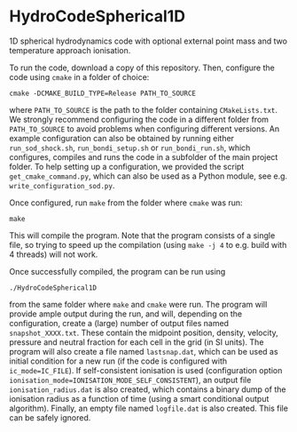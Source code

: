 # HydroCodeSpherical1D

1D spherical hydrodynamics code with optional external point mass and two
temperature approach ionisation.

To run the code, download a copy of this repository. Then, configure the code
using `cmake` in a folder of choice:
```
cmake -DCMAKE_BUILD_TYPE=Release PATH_TO_SOURCE
```
where `PATH_TO_SOURCE` is the path to the folder containing `CMakeLists.txt`.
We strongly recommend configuring the code in a different folder from
`PATH_TO_SOURCE` to avoid problems when configuring different versions. An
example configuration can also be obtained by running either `run_sod_shock.sh`,
`run_bondi_setup.sh` or `run_bondi_run.sh`, which configures, compiles and runs
the code in a subfolder of the main project folder. To help setting up a
configuration, we provided the script `get_cmake_command.py`, which can also be
used as a Python module, see e.g. `write_configuration_sod.py`.

Once configured, run `make` from the folder where `cmake` was run:
```
make
```
This will compile the program. Note that the program consists of a single file,
so trying to speed up the compilation (using `make -j 4` to e.g. build with 4
threads) will not work.

Once successfully compiled, the program can be run using
```
./HydroCodeSpherical1D
```
from the same folder where `make` and `cmake` were run. The program will provide
ample output during the run, and will, depending on the configuration, create a
(large) number of output files named `snapshot_XXXX.txt`. These contain the
midpoint position, density, velocity, pressure and neutral fraction for each
cell in the grid (in SI units). The program will also create a file named
`lastsnap.dat`, which can be used as initial condition for a new run (if the
code is configured with `ic_mode=IC_FILE`). If self-consistent ionisation is
used (configuration option `ionisation_mode=IONISATION_MODE_SELF_CONSISTENT`),
an output file `ionisation_radius.dat` is also created, which contains a binary
dump of the ionisation radius as a function of time (using a smart conditional
output algorithm). Finally, an empty file named `logfile.dat` is also created.
This file can be safely ignored.
